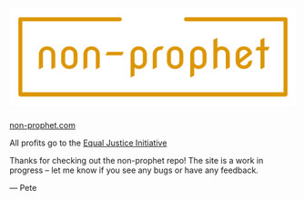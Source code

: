 # ![non-prophet logo](./public/images/logos/logo-harvest-gold.png)

[non-prophet.com](https://non-prophet.com/)

All profits go to the [Equal Justice Initiative](https://eji.org/)

Thanks for checking out the non-prophet repo! The site is a work in progress – let me know if you see any bugs or have any feedback.

— Pete
